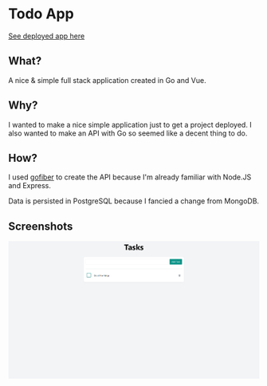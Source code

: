 # Todo App
[See deployed app here](https://rb-todo-app.herokuapp.com/)

## What?

A nice & simple full stack application created in Go and Vue.

## Why?

I wanted to make a nice simple application just to get a project deployed. I also wanted to make an API with Go so seemed like a decent thing to do.

## How?

I used [gofiber](https://gofiber.io/) to create the API because I'm already familiar with Node.JS and Express. 

Data is persisted in PostgreSQL because I fancied a change from MongoDB. 

## Screenshots

![A screenshot of the application](docs/img/screenshot-1.png)

